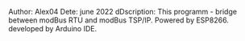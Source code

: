 Author: Alex04
Dete: june 2022
dDscription: This programm - bridge between modBus RTU and modBus TSP/IP. Powered by ESP8266. developed by Arduino IDE.
